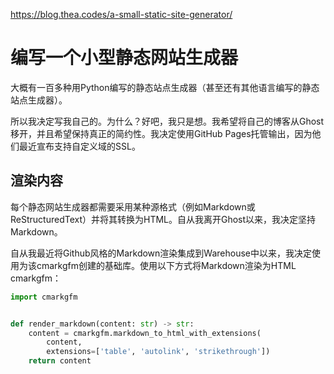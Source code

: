 https://blog.thea.codes/a-small-static-site-generator/

# 编写一个小型静态网站生成器

大概有一百多种用Python编写的静态站点生成器（甚至还有其他语言编写的静态站点生成器）。

所以我决定写我自己的。为什么？好吧，我只是想。我希望将自己的博客从Ghost移开，并且希望保持真正的简约性。我决定使用GitHub Pages托管输出，因为他们最近宣布支持自定义域的SSL。

## 渲染内容
每个静态网站生成器都需要采用某种源格式（例如Markdown或ReStructuredText）并将其转换为HTML。自从我离开Ghost以来，我决定坚持Markdown。

自从我最近将Github风格的Markdown渲染集成到Warehouse中以来，我决定使用为该cmarkgfm创建的基础库。使用以下方式将Markdown渲染为HTML cmarkgfm：

```python
import cmarkgfm


def render_markdown(content: str) -> str:
    content = cmarkgfm.markdown_to_html_with_extensions(
        content,
        extensions=['table', 'autolink', 'strikethrough'])
    return content
```
